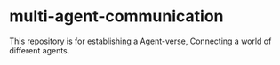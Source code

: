 # multi-agent-communication
This repository is for establishing a Agent-verse, Connecting a world of different agents.
